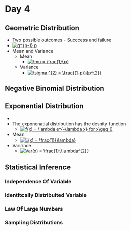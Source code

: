# Day 4

## Geometric Distribution
- Two possible outcomes - Succcess and failure
- <a href="https://www.codecogs.com/eqnedit.php?latex=q^{n-1}&space;p" target="_blank"><img src="https://latex.codecogs.com/gif.latex?q^{n-1}&space;p" title="q^{n-1} p" /></a>
- Mean and Variance
    - Mean
        - <a href="https://www.codecogs.com/eqnedit.php?latex=\mu&space;=&space;\frac{1}{p}" target="_blank"><img src="https://latex.codecogs.com/gif.latex?\mu&space;=&space;\frac{1}{p}" title="\mu = \frac{1}{p}" /></a>
    - Variance
        - <a href="https://www.codecogs.com/eqnedit.php?latex=\sigma&space;^{2}&space;=&space;\frac{(1-p)}{p^{2}}" target="_blank"><img src="https://latex.codecogs.com/gif.latex?\sigma&space;^{2}&space;=&space;\frac{(1-p)}{p^{2}}" title="\sigma ^{2} = \frac{(1-p)}{p^{2}}" /></a>

## Negative Binomial Distribution

## Exponential Distribution
-
- The exponenatial distribution has the desnity function
    - <a href="https://www.codecogs.com/eqnedit.php?latex=f(x)&space;=&space;\lambda&space;e^{-\lambda&space;x}&space;for&space;x\geq&space;0" target="_blank"><img src="https://latex.codecogs.com/gif.latex?f(x)&space;=&space;\lambda&space;e^{-\lambda&space;x}&space;for&space;x\geq&space;0" title="f(x) = \lambda e^{-\lambda x} for x\geq 0" /></a>
- Mean
    - <a href="https://www.codecogs.com/eqnedit.php?latex=E(x)&space;=&space;\frac{1}{\lambda}" target="_blank"><img src="https://latex.codecogs.com/gif.latex?E(x)&space;=&space;\frac{1}{\lambda}" title="E(x) = \frac{1}{\lambda}" /></a>
- Variance
    - <a href="https://www.codecogs.com/eqnedit.php?latex=Var(x)&space;=&space;\frac{1}{\lambda^{2}}" target="_blank"><img src="https://latex.codecogs.com/gif.latex?Var(x)&space;=&space;\frac{1}{\lambda^{2}}" title="Var(x) = \frac{1}{\lambda^{2}}" /></a>

## Statistical Inference

### Independence Of Variable

### Identitcally Distribuited Variable

### Law Of Large Numbers

### Sampling Distributions